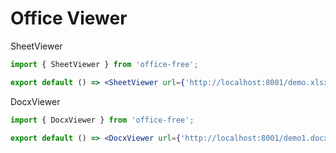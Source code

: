 # Office Viewer

SheetViewer

```jsx
import { SheetViewer } from 'office-free';

export default () => <SheetViewer url={'http://localhost:8001/demo.xlsx'} />;
```

DocxViewer

```jsx
import { DocxViewer } from 'office-free';

export default () => <DocxViewer url={'http://localhost:8001/demo1.docx'} />;
```
